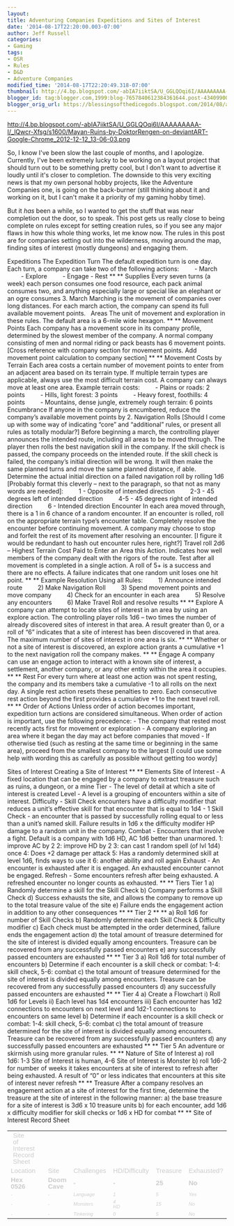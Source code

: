 ```yaml
---
layout:  
title: Adventuring Companies Expeditions and Sites of Interest
date: '2014-08-17T22:20:00.003-07:00'
author: Jeff Russell
categories:
- Gaming
tags:
- OSR
- Rules
- D&D
- Adventure Companies
modified_time: '2014-08-17T22:20:49.318-07:00'
thumbnail: http://4.bp.blogspot.com/-abIA7iiktSA/U_GGLQOqi6I/AAAAAAAAA-I/_lQwcr-Xfsg/s72-c/Mayan-Ruins-by-DoktorRengen-on-deviantART-Google-Chrome_2012-12-12_13-06-03.png
blogger_id: tag:blogger.com,1999:blog-7657840612384361644.post-4340990050044166364
blogger_orig_url: https://blessingsofthedicegods.blogspot.com/2014/08/adventuring-companies-expeditions-and.html
---
```


 <http://4.bp.blogspot.com/-abIA7iiktSA/U_GGLQOqi6I/AAAAAAAAA-I/_lQwcr-Xfsg/s1600/Mayan-Ruins-by-DoktorRengen-on-deviantART-Google-Chrome_2012-12-12_13-06-03.png> 
  

So, I know I've been slow the last couple of months, and I apologize. Currently, I've been extremely lucky to be working on a layout project that should turn out to be something pretty cool, but I don't want to advertise it loudly until it's closer to completion. The downside to this very exciting news is that my own personal hobby projects, like the Adventure Companies one, is going on the back-burner (still thinking about it and working on it, but I can't make it a priority of my gaming hobby time).  
  

But it *has* been a while, so I wanted to get the stuff that was near completion out the door, so to speak. This post gets us really close to being complete on rules except for setting creation rules, so if you see any major flaws in how this whole thing works, let me know now. The rules in this post are for companies setting out into the wilderness, moving around the map, finding sites of interest (mostly dungeons) and engaging them. 
  

Expeditions  The Expedition Turn  The default expedition turn is one day. Each turn, a company can take two of the following actions:          - March          - Explore          - Engage  \- Rest  **   **  Supplies  Every seven turns (a week) each person consumes one food resource, each pack animal consumes two, and anything especially large or special like an elephant or an ogre consumes 3.  March  Marching is the movement of companies over long distances. For each march action, the company can spend its full available movement points.     Areas  The unit of movement and exploration in these rules. The default area is a 6-mile wide hexagon.   **   **  Movement Points  Each company has a movement score in its company profile, determined by the slowest member of the company. A normal company consisting of men and normal riding or pack beasts has 6 movement points. [Cross reference with company section for movement points. Add movement point calculation to company section]  **   **  Movement Costs by Terrain  Each area costs a certain number of movement points to enter from an adjacent area based on its terrain type. If multiple terrain types are applicable, always use the most difficult terrain cost. A company can always move at least one area.   Example terrain costs:          - Plains or roads: 2 points          - Hills, light forest: 3 points          - Heavy forest, foothills: 4 points          - Mountains, dense jungle, extremely rough terrain: 6 points  Encumbrance  If anyone in the company is encumbered, reduce the company’s available movement points by 2.  Navigation Rolls [Should I come up with some way of indicating “core” and “additional” rules, or present all rules as totally modular?]  Before beginning a march, the controlling player announces the intended route, including all areas to be moved through. The player then rolls the best navigation skill in the company. If the skill check is passed, the company proceeds on the intended route. If the skill check is failed, the company’s initial direction will be wrong. It will then make the same planned turns and move the same planned distance, if able. Determine the actual initial direction on a failed navigation roll by rolling 1d6 [Probably format this cleverly – next to the paragraph, so that not as many words are needed]:          1 - Opposite of intended direction          2-3 - 45 degrees left of intended direction          4-5 - 45 degrees right of intended direction          6 - Intended direction  Encounter  In each area moved through, there is a 1 in 6 chance of a random encounter. If an encounter is rolled, roll on the appropriate terrain type’s encounter table. Completely resolve the encounter before continuing movement. A company may choose to stop and forfeit the rest of its movement after resolving an encounter. [I figure it would be redundant to hash out encounter rules here, right?]  Travel roll  2d6 – Highest Terrain Cost Paid to Enter an Area this Action. Indicates how well members of the company dealt with the rigors of the route. Test after all movement is completed in a single action. A roll of 5+ is a success and there are no effects. A failure indicates that one random unit loses one hit point.  **   **  Example Resolution Using all Rules:          1) Announce intended route          2) Make Navigation Roll          3) Spend movement points and move company          4) Check for an encounter in each area          5) Resolve any encounters          6) Make Travel Roll and resolve results  **   **  Explore  A company can attempt to locate sites of interest in an area by using an explore action. The controlling player rolls 1d6 – two times the number of already discovered sites of interest in that area. A result greater than 0, or a roll of “6” indicates that a site of interest has been discovered in that area. The maximum number of sites of interest in one area is six.  **   **  Whether or not a site of interest is discovered, an explore action grants a cumulative +1 to the next navigation roll the company makes.  **   **  Engage  A company can use an engage action to interact with a known site of interest, a settlement, another company, or any other entity within the area it occupies.  **   **  Rest  For every turn where at least one action was not spent resting, the company and its members take a cumulative -1 to all rolls on the next day. A single rest action resets these penalties to zero. Each consecutive rest action beyond the first provides a cumulative +1 to the next travel roll.  **   **  Order of Actions  Unless order of action becomes important, expedition turn actions are considered simultaneous. When order of action is important, use the following precedence:  \- The company that rested most recently acts first for movement or exploration  \- A company exploring an area where it began the day may act before companies that moved  \- If otherwise tied (such as resting at the same time or beginning in the same area), proceed from the smallest company to the largest  [I could use some help with wording this as carefully as possible without getting too wordy] 
  

Sites of Interest  Creating a Site of Interest  **   **  Elements  Site of Interest - A fixed location that can be engaged by a company to extract treasure such as ruins, a dungeon, or a mine  Tier - The level of detail at which a site of interest is created  Level - A level is a grouping of encounters within a site of interest.  Difficulty - Skill Check encounters have a difficulty modifier that reduces a unit’s effective skill for that encounter that is equal to 1d4 - 1  Skill Check - an encounter that is passed by successfully rolling equal to or less than a unit’s named skill. Failure results in 1d6 x the difficulty modifer HP damage to a random unit in the company.  Combat - Encounters that involve a fight.   Default is a company with 1d6 HD, AC 1d6 better than unarmored.   1: improve AC by 2  2: improve HD by 2  3: can cast 1 random spell (of lvl 1d4) once  4: Does +2 damage per attack  5: Has a randomly determined skill at level 1d6, finds ways to use it  6: another ability and roll again  Exhaust - An encounter is exhausted after it is engaged. An exhausted encounter cannot be engaged.  Refresh - Some encounters refresh after being exhausted. A refreshed encounter no longer counts as exhausted.  **   **  Tiers  Tier 1  a) Randomly determine a skill for the Skill Check  b) Company performs a Skill Check  d) Success exhausts the site, and allows the company to remove up to the total treasure value of the site  e) Failure ends the engagement action in addition to any other consequences  **   **  Tier 2  **   **  a) Roll 1d6 for number of Skill Checks  b) Randomly determine each Skill Check & Difficulty modifier  c) Each check must be attempted in the order determined, failure ends the engagement action  d) the total amount of treasure determined for the site of interest is divided equally among encounters. Treasure can be recovered from any successfully passed encounters  e) any successfully passed encounters are exhausted  **   **  Tier 3  a) Roll 1d6 for total number of encounters  b) Determine if each encounter is a skill check or combat: 1-4: skill check, 5-6: combat  c) the total amount of treasure determined for the site of interest is divided equally among encounters. Treasure can be recovered from any successfully passed encounters  d) any successfully passed encounters are exhausted  **   **  Tier 4  a) Create a Flowchart  i) Roll 1d6 for Levels  ii) Each level has 1d4 encounters  iii) Each encounter has 1d2 connections to encounters on next level and 1d2-1 connections to encounters on same level  b) Determine if each encounter is a skill check or combat: 1-4: skill check, 5-6: combat  c) the total amount of treasure determined for the site of interest is divided equally among encounters. Treasure can be recovered from any successfully passed encounters  d) any successfully passed encounters are exhausted  **   **  Tier 5  An adventure or skirmish using more granular rules.  **   **  Nature of Site of Interest  a) roll 1d6: 1-3 Site of Interest is human, 4-6 Site of Interest is Monster  b) roll 1d6-2 for number of weeks it takes encounters at site of interest to refresh after being exhausted. A result of “0” or less indicates that encounters at this site of interest never refresh  **   **  Treasure  After a company resolves an engagement action at a site of interest for the first time, determine the treasure at the site of interest in the following manner:  a) the base treasure for a site of interest is 3d6 x 10 treasure units  b) for each encounter, add 1d6 x difficulty modifier for skill checks or 1d6 x HD for combat   **   **  Site of Interest Record Sheet  <table> <tbody> <tr class="odd"> <td><div dir="ltr" style="line-height: 1; margin-bottom: 0pt; margin-left: 3.75pt; margin-top: 0pt;"> <span style="background-color: transparent; font-family: Arial; font-size: 15px; font-style: normal; font-variant: normal; font-weight: normal; text-decoration: none; vertical-align: baseline; white-space: pre-wrap;"><span style="color: #cccccc;">Site of Interest Record Sheet</span></span> </div></td> <td><span style="color: #cccccc;"><br /> </span></td> <td><span style="color: #cccccc;"><br /> </span></td> <td><span style="color: #cccccc;"><br /> </span></td> <td><span style="color: #cccccc;"><br /> </span></td> <td><span style="color: #cccccc;"><br /> </span></td> </tr> <tr class="even"> <td><div dir="ltr" style="line-height: 1; margin-bottom: 0pt; margin-top: 0pt;"> <span style="background-color: transparent; font-family: Arial; font-size: 15px; font-style: normal; font-variant: normal; font-weight: normal; text-decoration: none; vertical-align: baseline; white-space: pre-wrap;"><span style="color: #cccccc;">Location</span></span> </div></td> <td><div dir="ltr" style="line-height: 1; margin-bottom: 0pt; margin-top: 0pt;"> <span style="background-color: transparent; font-family: Arial; font-size: 15px; font-style: normal; font-variant: normal; font-weight: normal; text-decoration: none; vertical-align: baseline; white-space: pre-wrap;"><span style="color: #cccccc;">Site</span></span> </div></td> <td><div dir="ltr" style="line-height: 1; margin-bottom: 0pt; margin-top: 0pt;"> <span style="background-color: transparent; font-family: Arial; font-size: 15px; font-style: normal; font-variant: normal; font-weight: normal; text-decoration: none; vertical-align: baseline; white-space: pre-wrap;"><span style="color: #cccccc;">Challenges</span></span> </div></td> <td><div dir="ltr" style="line-height: 1; margin-bottom: 0pt; margin-top: 0pt;"> <span style="background-color: transparent; font-family: Arial; font-size: 15px; font-style: normal; font-variant: normal; font-weight: normal; text-decoration: none; vertical-align: baseline; white-space: pre-wrap;"><span style="color: #cccccc;">HD/Difficulty</span></span> </div></td> <td><div dir="ltr" style="line-height: 1; margin-bottom: 0pt; margin-top: 0pt;"> <span style="background-color: transparent; font-family: Arial; font-size: 15px; font-style: normal; font-variant: normal; font-weight: normal; text-decoration: none; vertical-align: baseline; white-space: pre-wrap;"><span style="color: #cccccc;">Treasure</span></span> </div></td> <td><div dir="ltr" style="line-height: 1; margin-bottom: 0pt; margin-top: 0pt;"> <span style="background-color: transparent; font-family: Arial; font-size: 15px; font-style: normal; font-variant: normal; font-weight: normal; text-decoration: none; vertical-align: baseline; white-space: pre-wrap;"><span style="color: #cccccc;">Exhausted?</span></span> </div></td> </tr> <tr class="odd"> <td><div dir="ltr" style="line-height: 1; margin-bottom: 0pt; margin-top: 0pt;"> <span style="background-color: transparent; font-family: Arial; font-size: 15px; font-style: normal; font-variant: normal; font-weight: bold; text-decoration: none; vertical-align: baseline; white-space: pre-wrap;"><span style="color: #cccccc;">Hex 0526</span></span> </div></td> <td><div dir="ltr" style="line-height: 1; margin-bottom: 0pt; margin-top: 0pt;"> <span style="background-color: transparent; font-family: Arial; font-size: 15px; font-style: normal; font-variant: normal; font-weight: bold; text-decoration: none; vertical-align: baseline; white-space: pre-wrap;"><span style="color: #cccccc;">Doom Cave</span></span> </div></td> <td><div dir="ltr" style="line-height: 1; margin-bottom: 0pt; margin-top: 0pt;"> <span style="background-color: transparent; font-family: Arial; font-size: 15px; font-style: normal; font-variant: normal; font-weight: bold; text-decoration: none; vertical-align: baseline; white-space: pre-wrap;"><span style="color: #cccccc;">-</span></span> </div></td> <td><div dir="ltr" style="line-height: 1; margin-bottom: 0pt; margin-top: 0pt;"> <span style="background-color: transparent; font-family: Arial; font-size: 15px; font-style: normal; font-variant: normal; font-weight: bold; text-decoration: none; vertical-align: baseline; white-space: pre-wrap;"><span style="color: #cccccc;">-</span></span> </div></td> <td><div dir="ltr" style="line-height: 1; margin-bottom: 0pt; margin-top: 0pt;"> <span style="background-color: transparent; font-family: Arial; font-size: 15px; font-style: normal; font-variant: normal; font-weight: bold; text-decoration: none; vertical-align: baseline; white-space: pre-wrap;"><span style="color: #cccccc;">25</span></span> </div></td> <td><div dir="ltr" style="line-height: 1; margin-bottom: 0pt; margin-top: 0pt;"> <span style="background-color: transparent; font-family: Arial; font-size: 15px; font-style: normal; font-variant: normal; font-weight: bold; text-decoration: none; vertical-align: baseline; white-space: pre-wrap;"><span style="color: #cccccc;">No</span></span> </div></td> </tr> <tr class="even"> <td><div dir="ltr" style="line-height: 1; margin-bottom: 0pt; margin-top: 0pt;"> <span style="background-color: transparent; font-family: Arial; font-size: 11px; font-style: italic; font-variant: normal; font-weight: normal; text-decoration: none; vertical-align: baseline; white-space: pre-wrap;"><span style="color: #cccccc;">-</span></span> </div></td> <td><div dir="ltr" style="line-height: 1; margin-bottom: 0pt; margin-top: 0pt;"> <span style="background-color: transparent; font-family: Arial; font-size: 11px; font-style: italic; font-variant: normal; font-weight: normal; text-decoration: none; vertical-align: baseline; white-space: pre-wrap;"><span style="color: #cccccc;">-</span></span> </div></td> <td><div dir="ltr" style="line-height: 1; margin-bottom: 0pt; margin-top: 0pt;"> <span style="background-color: transparent; font-family: Arial; font-size: 11px; font-style: italic; font-variant: normal; font-weight: normal; text-decoration: none; vertical-align: baseline; white-space: pre-wrap;"><span style="color: #cccccc;">Language</span></span> </div></td> <td><div dir="ltr" style="line-height: 1; margin-bottom: 0pt; margin-top: 0pt;"> <span style="background-color: transparent; font-family: Arial; font-size: 11px; font-style: italic; font-variant: normal; font-weight: normal; text-decoration: none; vertical-align: baseline; white-space: pre-wrap;"><span style="color: #cccccc;">1</span></span> </div></td> <td><div dir="ltr" style="line-height: 1; margin-bottom: 0pt; margin-top: 0pt;"> <span style="background-color: transparent; font-family: Arial; font-size: 11px; font-style: italic; font-variant: normal; font-weight: normal; text-decoration: none; vertical-align: baseline; white-space: pre-wrap;"><span style="color: #cccccc;">5</span></span> </div></td> <td><div dir="ltr" style="line-height: 1; margin-bottom: 0pt; margin-top: 0pt;"> <span style="background-color: transparent; font-family: Arial; font-size: 11px; font-style: italic; font-variant: normal; font-weight: normal; text-decoration: none; vertical-align: baseline; white-space: pre-wrap;"><span style="color: #cccccc;">Yes</span></span> </div></td> </tr> <tr class="odd"> <td><div dir="ltr" style="line-height: 1; margin-bottom: 0pt; margin-top: 0pt;"> <span style="background-color: transparent; font-family: Arial; font-size: 11px; font-style: italic; font-variant: normal; font-weight: normal; text-decoration: none; vertical-align: baseline; white-space: pre-wrap;"><span style="color: #cccccc;">-</span></span> </div></td> <td><div dir="ltr" style="line-height: 1; margin-bottom: 0pt; margin-top: 0pt;"> <span style="background-color: transparent; font-family: Arial; font-size: 11px; font-style: italic; font-variant: normal; font-weight: normal; text-decoration: none; vertical-align: baseline; white-space: pre-wrap;"><span style="color: #cccccc;">-</span></span> </div></td> <td><div dir="ltr" style="line-height: 1; margin-bottom: 0pt; margin-top: 0pt;"> <span style="background-color: transparent; font-family: Arial; font-size: 11px; font-style: italic; font-variant: normal; font-weight: normal; text-decoration: none; vertical-align: baseline; white-space: pre-wrap;"><span style="color: #cccccc;">Monsters</span></span> </div></td> <td><div dir="ltr" style="line-height: 1; margin-bottom: 0pt; margin-top: 0pt;"> <span style="background-color: transparent; font-family: Arial; font-size: 11px; font-style: italic; font-variant: normal; font-weight: normal; text-decoration: none; vertical-align: baseline; white-space: pre-wrap;"><span style="color: #cccccc;">4 HD</span></span> </div></td> <td><div dir="ltr" style="line-height: 1; margin-bottom: 0pt; margin-top: 0pt;"> <span style="background-color: transparent; font-family: Arial; font-size: 11px; font-style: italic; font-variant: normal; font-weight: normal; text-decoration: none; vertical-align: baseline; white-space: pre-wrap;"><span style="color: #cccccc;">15</span></span> </div></td> <td><div dir="ltr" style="line-height: 1; margin-bottom: 0pt; margin-top: 0pt;"> <span style="background-color: transparent; font-family: Arial; font-size: 11px; font-style: italic; font-variant: normal; font-weight: normal; text-decoration: none; vertical-align: baseline; white-space: pre-wrap;"><span style="color: #cccccc;">No</span></span> </div></td> </tr> <tr class="even"> <td><div dir="ltr" style="line-height: 1; margin-bottom: 0pt; margin-top: 0pt;"> <span style="background-color: transparent; font-family: Arial; font-size: 11px; font-style: italic; font-variant: normal; font-weight: normal; text-decoration: none; vertical-align: baseline; white-space: pre-wrap;"><span style="color: #cccccc;">-</span></span> </div></td> <td><div dir="ltr" style="line-height: 1; margin-bottom: 0pt; margin-top: 0pt;"> <span style="background-color: transparent; font-family: Arial; font-size: 11px; font-style: italic; font-variant: normal; font-weight: normal; text-decoration: none; vertical-align: baseline; white-space: pre-wrap;"><span style="color: #cccccc;">-</span></span> </div></td> <td><div dir="ltr" style="line-height: 1; margin-bottom: 0pt; margin-top: 0pt;"> <span style="background-color: transparent; font-family: Arial; font-size: 11px; font-style: italic; font-variant: normal; font-weight: normal; text-decoration: none; vertical-align: baseline; white-space: pre-wrap;"><span style="color: #cccccc;">Tinkering</span></span> </div></td> <td><div dir="ltr" style="line-height: 1; margin-bottom: 0pt; margin-top: 0pt;"> <span style="background-color: transparent; font-family: Arial; font-size: 11px; font-style: italic; font-variant: normal; font-weight: normal; text-decoration: none; vertical-align: baseline; white-space: pre-wrap;"><span style="color: #cccccc;">0</span></span> </div></td> <td><div dir="ltr" style="line-height: 1; margin-bottom: 0pt; margin-top: 0pt;"> <span style="background-color: transparent; font-family: Arial; font-size: 11px; font-style: italic; font-variant: normal; font-weight: normal; text-decoration: none; vertical-align: baseline; white-space: pre-wrap;"><span style="color: #cccccc;">5</span></span> </div></td> <td><div dir="ltr" style="line-height: 1; margin-bottom: 0pt; margin-top: 0pt;"> <span style="background-color: transparent; font-family: Arial; font-size: 11px; font-style: italic; font-variant: normal; font-weight: normal; text-decoration: none; vertical-align: baseline; white-space: pre-wrap;"><span style="color: #cccccc;">No</span></span> </div></td> </tr> </tbody> </table> 
